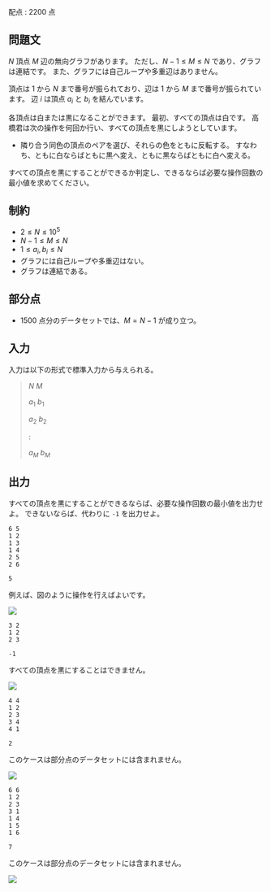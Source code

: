配点 : $2200$ 点

## 問題文

$N$ 頂点 $M$ 辺の無向グラフがあります。
ただし、$N-1 \leq M \leq N$ であり、グラフは連結です。
また、グラフには自己ループや多重辺はありません。

頂点は $1$ から $N$ まで番号が振られており、辺は $1$ から $M$ まで番号が振られています。
辺 $i$ は頂点 $a_i$ と $b_i$ を結んでいます。

各頂点は白または黒になることができます。
最初、すべての頂点は白です。
高橋君は次の操作を何回か行い、すべての頂点を黒にしようとしています。

- 隣り合う同色の頂点のペアを選び、それらの色をともに反転する。 すなわち、ともに白ならばともに黒へ変え、ともに黒ならばともに白へ変える。

すべての頂点を黒にすることができるか判定し、できるならば必要な操作回数の最小値を求めてください。

## 制約

- $2 \leq N \leq 10^5$
- $N-1 \leq M \leq N$
- $1 \leq a_i,b_i \leq N$
- グラフには自己ループや多重辺はない。
- グラフは連結である。

## 部分点

- $1500$ 点分のデータセットでは、$M=N-1$ が成り立つ。

## 入力

入力は以下の形式で標準入力から与えられる。

> $N$ $M$
> 
> $a_1$ $b_1$
> 
> $a_2$ $b_2$
> 
> $:$
> 
> $a_M$ $b_M$

## 出力

すべての頂点を黒にすることができるならば、必要な操作回数の最小値を出力せよ。
できないならば、代わりに `-1` を出力せよ。

```input1
6 5
1 2
1 3
1 4
2 5
2 6
```

```output1
5
```

例えば、図のように操作を行えばよいです。

![](https://atcoder.jp/img/agc/004/gatbantar/F_1.png)

```input2
3 2
1 2
2 3
```

```output2
-1
```

すべての頂点を黒にすることはできません。

![](https://atcoder.jp/img/agc/004/gatbantar/F_2.png)

```input3
4 4
1 2
2 3
3 4
4 1
```

```output3
2
```

このケースは部分点のデータセットには含まれません。

![](https://atcoder.jp/img/agc/004/gatbantar/F_3.png)

```input4
6 6
1 2
2 3
3 1
1 4
1 5
1 6
```

```output4
7
```

このケースは部分点のデータセットには含まれません。

![](https://atcoder.jp/img/agc/004/gatbantar/F_4.png)